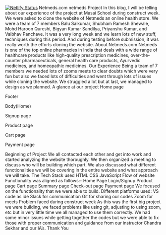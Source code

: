 [![Netlify Status](https://api.netlify.com/api/v1/badges/3dd45180-7ef9-4a81-9148-aa3c9fd43b40/deploy-status)](https://app.netlify.com/sites/nedmeds-93fcaf/deploys) 
Netmeds.com
netmeds Project
In this blog, I will be telling about our experience of the project at Masai School during construct week. We were asked to clone the website of Netmeds an online health store. We were a team of 7 members Balu Saikumar, Shubham Ramesh Shewale, Mohd Haroon Qureshi, Bigyan Kumar Sandilya, Priyanshu Kumar, and Vaibhav Panchave.
It was a very long week and we learn lots of new stuff, techniques during this period. And during testing before submission, it was really worth the efforts cloning the website.
About Netmeds.com
Netmeds is one of the top online pharmacies in India that deals with a wide range of healthcare products like high-quality prescription medicines, over-the-counter pharmaceuticals, general health care products, Ayurvedic medicines, and homeopathic medicines.
Our Experience
Being a team of 7 members we needed lots of zooms meets to clear doubts which were very fun but also we faced lots of difficulties and went through lots of issues while cloning the website. We struggled a lot but at last, we managed to design as we planned.
A glance at our project
Home page


Footer


Body(Home)


Signup page




Product page


Cart page


Payment page


Beginning of Project
We all contacted each other and get into work and started analyzing the website thoroughly. We then organized a meeting to discuss who will be building which part. We also discussed what different functionalities we will be covering in the entire website and what approach we will take.
The Tech Stack used
HTML
CSS
JavaScript
Flow of website
Functionality was aligned as follows:-
Home Page
Login/Signup
Product page
Cart page
Summary page
Check-out page
Payment page
We focused on the functionality that we were able to build.
Different platforms used:
VS code as ide
Slack for communication
Git for sharing our codes
Zoom for meets
Problem faced during construct week
As this was the first big project we were building, we faced problems like using git, adjusting to using zoom, etc but in very little time we all managed to use them correctly. We had some minor issues while getting together the codes but we were able to fix those with proper communication and guidance from our instructor Chandra Sekhar and our IA’s.
Thank You
